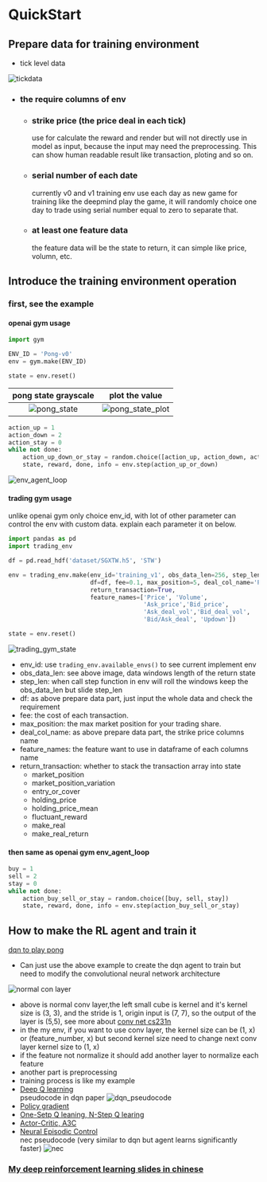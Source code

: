 # QuickStart

## Prepare data for training environment

- tick level data

![tickdata](fig/sgx_tickdata.png)

- ### the require columns of env 
  - ### strike price (the price deal in each tick)</br>
    use for calculate the reward and render but will not directly use in model as input, because the input may need the preprocessing. This can show human readable result like transaction, ploting and so on.
  - ### serial number of each date</br> 
    currently v0 and v1 training env use each day as new game for training like the deepmind play the game, it will randomly choice one day to trade using serial number equal to zero to separate that.
  - ### at least one feature data</br>
    the feature data will be the state to return, it can simple like price, volumn, etc.

## Introduce the training environment operation

### first, see the example
#### openai gym usage
``` python
import gym

ENV_ID = 'Pong-v0'
env = gym.make(ENV_ID)

state = env.reset()
```
pong state grayscale       |  plot the value
:-------------------------:|:-------------------------:
![pong_state](fig/pong.png)| ![pong_state_plot](fig/pong_data_plot.png)

``` python 
action_up = 1
action_down = 2
action_stay = 0
while not done:
    action_up_down_or_stay = random.choice([action_up, action_down, action_stay])
    state, reward, done, info = env.step(action_up_or_down)
```
![env_agent_loop](fig/env_agent_loop-01.png)

#### trading gym usage
unlike openai gym only choice env_id, with lot of other parameter can control the env with custom data. explain each parameter it on below.

``` python
import pandas as pd
import trading_env

df = pd.read_hdf('dataset/SGXTW.h5', 'STW')

env = trading_env.make(env_id='training_v1', obs_data_len=256, step_len=128,
                       df=df, fee=0.1, max_position=5, deal_col_name='Price',
                       return_transaction=True,
                       feature_names=['Price', 'Volume', 
                                      'Ask_price','Bid_price', 
                                      'Ask_deal_vol','Bid_deal_vol',
                                      'Bid/Ask_deal', 'Updown'])

state = env.reset()
```
![trading_gym_state](fig/state-01.png)
- env_id: use `trading_env.available_envs()` to see current implement env
- obs_data_len: see above image, data windows length of the return state
- step_len: when call step function in env will roll the windows keep the obs_data_len but slide step_len
- df: as above prepare data part, just input the whole data and check the requirement
- fee: the cost of each transaction.
- max_position: the max market position for your trading share.
- deal_col_name: as above prepare data part, the strike price columns name
- feature_names: the feature want to use in dataframe of each columns name
- return_transaction: whether to stack the transaction array into state
    - market_position
    - market_position_variation
    - entry_or_cover
    - holding_price
    - holding_price_mean
    - fluctuant_reward
    - make_real
    - make_real_return

#### then same as openai gym env_agent_loop
``` python
buy = 1
sell = 2
stay = 0
while not done:
    action_buy_sell_or_stay = random.choice([buy, sell, stay])
    state, reward, done, info = env.step(action_buy_sell_or_stay)
```

## How to make the RL agent and train it
[dqn to play pong](https://github.com/Yvictor/deep-rl/blob/master/dqn_with_log_summary_nn_saver.ipynb)
- Can just use the above example to create the dqn agent to train but need to modify the convolutional neural network architecture</br>

![normal con layer](fig/cnn_conv.gif)
- above is normal conv layer,the left small cube is kernel and it's kernel size is (3, 3), and the stride is 1, origin input is (7, 7), so the output of the layer is (5,5), see more about [conv net cs231n](http://cs231n.github.io/convolutional-networks/)
- in the my env, if you want to use conv layer, the kernel size can be (1, x) or (feature_number, x) but second kernel size need to change next conv layer kernel size to (1, x)
- if the feature not normalize it should add another layer to normalize each feature
- another part is preprocessing
- training process is like my example 
- [Deep Q learning](https://storage.googleapis.com/deepmind-media/dqn/DQNNaturePaper.pdf) </br>
pseudocode in dqn paper
![dqn_pseudocode](fig/DQN_pseudocode.png)
- [Policy gradient](http://karpathy.github.io/2016/05/31/rl/)
- [One-Setp Q leaning, N-Step Q learing](https://arxiv.org/pdf/1602.01783.pdf)
- [Actor-Critic, A3C](https://arxiv.org/pdf/1602.01783v2.pdf)
- [Neural Episodic Control](https://arxiv.org/pdf/1703.01988.pdf)</br>
nec pseudocode (very similar to dqn but agent learns significantly faster)
![nec](fig/NEC_pseudocode.png) 

### [My deep reinforcement learning slides in chinese](https://yvictor.github.io/slides/DQN.slides.html?transition=convex#/)
